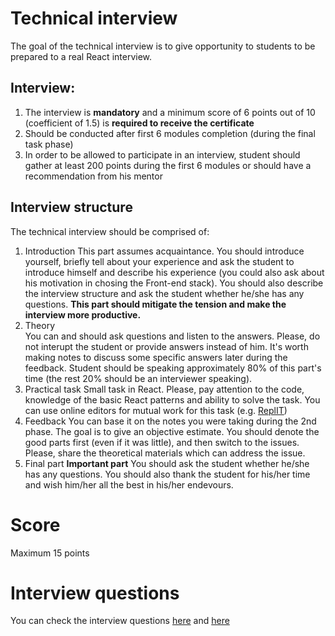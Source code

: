 # Technical interview

The goal of the technical interview is to give opportunity to students to be prepared to a real React interview.

## Interview:

1. The interview is **mandatory** and a minimum score of 6 points out of 10 (coefficient of 1.5) is **required to receive the certificate**
2. Should be conducted after first 6 modules completion (during the final task phase)
3. In order to be allowed to participate in an interview, student should gather at least 200 points during the first 6 modules or should have a recommendation from his mentor

## Interview structure

The technical interview should be comprised of:

1. Introduction
   This part assumes acquaintance. You should introduce yourself, briefly tell about your experience and ask the student to introduce himself and describe his experience (you could also ask about his motivation in chosing the Front-end stack).
   You should also describe the interview structure and ask the student whether he/she has any questions.
   **This part should mitigate the tension and make the interview more productive.**
2. Theory  
   You can and should ask questions and listen to the answers. Please, do not interupt the student or provide answers instead of him. It's worth making notes to discuss some specific answers later during the feedback. Student should be speaking approximately 80% of this part's time (the rest 20% should be an interviewer speaking).
3. Practical task
   Small task in React. Please, pay attention to the code, knowledge of the basic React patterns and ability to solve the task.
   You can use online editors for mutual work for this task (e.g. [ReplIT](https://replit.com/))
4. Feedback
   You can base it on the notes you were taking during the 2nd phase. The goal is to give an objective estimate. You should denote the good parts first (even if it was little), and then switch to the issues. Please, share the theoretical materials which can address the issue.
5. Final part
   **Important part**
   You should ask the student whether he/she has any questions. You should also thank the student for his/her time and wish him/her all the best in his/her endevours.

# Score

Maximum 15 points

# Interview questions

You can check the interview questions [here](questions.md) and [here](nextJsQuestions.md)
